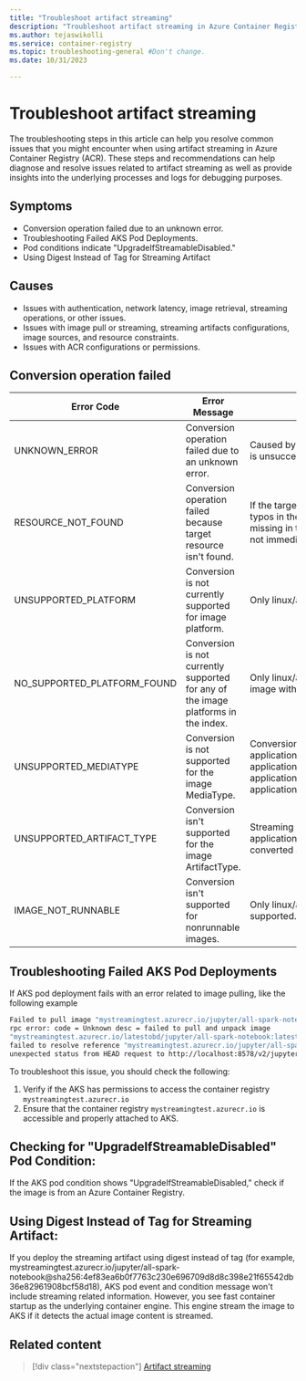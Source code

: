```yaml
---
title: "Troubleshoot artifact streaming"
description: "Troubleshoot artifact streaming in Azure Container Registry to diagnose and resolve with managing, scaling, and deploying artifacts through containerized platforms."
ms.author: tejaswikolli
ms.service: container-registry
ms.topic: troubleshooting-general #Don't change.
ms.date: 10/31/2023

---
```


# Troubleshoot artifact streaming

The troubleshooting steps in this article can help you resolve common issues that you might encounter when using artifact streaming in Azure Container Registry (ACR). These steps and recommendations can help diagnose and resolve issues related to artifact streaming as well as provide insights into the underlying processes and logs for debugging purposes.

## Symptoms

* Conversion operation failed due to an unknown error.
* Troubleshooting Failed AKS Pod Deployments.
* Pod conditions indicate "UpgradeIfStreamableDisabled."
* Using Digest Instead of Tag for Streaming Artifact

## Causes

* Issues with authentication, network latency, image retrieval, streaming operations, or other issues.
* Issues with image pull or streaming, streaming artifacts configurations, image sources, and resource constraints.
* Issues with ACR configurations or permissions.

## Conversion operation failed

| Error Code                  | Error Message                                                                      | Troubleshooting Info                                                                                                                                                                                                                                      |
| --------------------------- | ---------------------------------------------------------------------------------- | --------------------------------------------------------------------------------------------------------------------------------------------------------------------------------------------------------------------------------------------------------- |
| UNKNOWN_ERROR               | Conversion operation failed due to an unknown error.                               | Caused by an internal error. A retry helps here. If retry is unsuccessful contact support.                                                                                                                                                                |
| RESOURCE_NOT_FOUND          | Conversion operation failed because target resource isn't found.                   | If the target image isn't found in the registry. Verify typos in the image digest, if the image is deleted, or missing in the target region (replication consistency is not immediate for example)                                                        |
| UNSUPPORTED_PLATFORM        | Conversion is not currently supported for image platform.                          | Only linux/amd64 images are initially supported.                                                                                                                                                                                                          |
| NO_SUPPORTED_PLATFORM_FOUND | Conversion is not currently supported for any of the image platforms in the index. | Only linux/amd64 images are initially supported. No image with this platform is found in the target index.                                                                                                                                                |
| UNSUPPORTED_MEDIATYPE       | Conversion is not supported for the image MediaType.                               | Conversion can only target images with media type: application/vnd.oci.image.manifest.v1+json, application/vnd.oci.image.index.v1+json, application/vnd.docker.distribution.manifest.v2+json or application/vnd.docker.distribution.manifest.list.v2+json |
| UNSUPPORTED_ARTIFACT_TYPE   | Conversion isn't supported for the image ArtifactType.                             | Streaming Artifacts (Artifact type: application/vnd.azure.artifact.streaming.v1) can't be converted again.                                                                                                                                                |
| IMAGE_NOT_RUNNABLE          | Conversion isn't supported for nonrunnable images.                                 | Only linux/amd64 runnable images are initially supported.                                                                                                                                                                                                 |

## Troubleshooting Failed AKS Pod Deployments

If AKS pod deployment fails with an error related to image pulling, like the following example

```bash
Failed to pull image "mystreamingtest.azurecr.io/jupyter/all-spark-notebook:latest":
rpc error: code = Unknown desc = failed to pull and unpack image
"mystreamingtest.azurecr.io/latestobd/jupyter/all-spark-notebook:latest":
failed to resolve reference "mystreamingtest.azurecr.io/jupyter/all-spark-notebook:latest":
unexpected status from HEAD request to http://localhost:8578/v2/jupyter/all-spark-notebook/manifests/latest?ns=mystreamingtest.azurecr.io:503 Service Unavailable
```

To troubleshoot this issue, you should check the following:

1. Verify if the AKS has permissions to access the container registry `mystreamingtest.azurecr.io`
1. Ensure that the container registry `mystreamingtest.azurecr.io` is accessible and properly attached to AKS.

## Checking for "UpgradeIfStreamableDisabled" Pod Condition:

If the AKS pod condition shows "UpgradeIfStreamableDisabled," check if the image is from an Azure Container Registry.

## Using Digest Instead of Tag for Streaming Artifact:

If you deploy the streaming artifact using digest instead of tag (for example, mystreamingtest.azurecr.io/jupyter/all-spark-notebook@sha256:4ef83ea6b0f7763c230e696709d8d8c398e21f65542db36e82961908bcf58d18), AKS pod event and condition message won't include streaming related information. However, you see fast container startup as the underlying container engine. This engine stream the image to AKS if it detects the actual image content is streamed. 

## Related content

> [!div class="nextstepaction"]
> [Artifact streaming](/container-registry-artifact-streaming.md)
